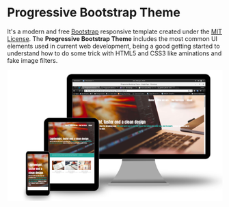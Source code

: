 # Progressive Bootstrap Theme
It's a modern and free [Bootstrap](http://getbootstrap.com/) responsive template created under the [MIT License](https://opensource.org/licenses/MIT). The **Progressive Bootstrap Theme** includes the most common UI elements used in current web development, being a good getting started to understand how to do some trick with HTML5 and CSS3 like aminations and fake image filters.

![](https://raw.githubusercontent.com/sunfreitas/progressive-bootstrap-theme/master/img/progressive-bootstrap-theme-responsive-mock.png)
